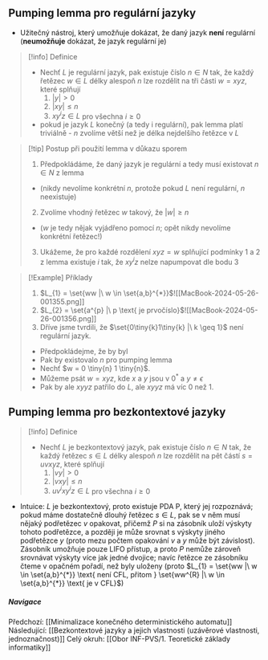 
## Pumping lemma pro regulární jazyky
- Užitečný nástroj, který umožňuje dokázat, že daný jazyk **není** regulární (**neumožňuje** dokázat, že jazyk regulární je)
>[!info] Definice
>- Nechť $L$ je regulární jazyk, pak existuje číslo $n \in N$ tak, že každý řetězec $w \in L$ délky alespoň $n$ lze rozdělit na tři části $w = xyz$, které splňují
>	1. $|y| > 0$
>	2. $|xy| \leq n$
>	3. $xy^{i}z \in L$ pro všechna $i \geq 0$ 
>- pokud je jazyk $L$ konečný (a tedy i regulární), pak lemma platí triviálně - $n$ zvolíme větší než je délka nejdelšího řetězce v $L$

>[!tip] Postup při použití lemma v důkazu sporem
>1. Předpokládáme, že daný jazyk je regulární a tedy musí existovat $n \in N$ z lemma
>	- (nikdy nevolíme konkrétní $n$, protože pokud $L$ není regulární, $n$ neexistuje)
>2. Zvolíme vhodný řetězec $w$ takový, že $|w| \geq n$
>	- ($w$ je tedy nějak vyjádřeno pomocí $n$; opět nikdy nevolíme konkrétní řetězec!)
>3. Ukážeme, že pro každé rozdělení $xyz = w$ splňující podmínky $1$ a $2$ z lemma existuje $i$ tak, že $xy^{i}z$ nelze napumpovat dle bodu $3$

>[!Example] Příklady
>1. $L_{1} = \set{ww |\ w \in \set{a,b}^{*}}$![[MacBook-2024-05-26-001355.png]]
>2. $L_{2} = \set{a^{p} |\ p \text{ je prvočíslo}$![[MacBook-2024-05-26-001356.png]]
>3. Dříve jsme tvrdili, že $\set{0\tiny{k}1\tiny{k} |\ k \geq 1}$ není regulární jazyk.
>	- Předpokládejme, že by byl
>	- Pak by existovalo $n$ pro pumping lemma
>	- Nechť $w = 0 \tiny{n} 1 \tiny{n}$.
>	- Můžeme psát $w = xyz$, kde $x$ a $y$ jsou v $0^{*}$ a $y \neq \epsilon$
>	- Pak by ale $xyyz$ patřilo do $L$, ale $xyyz$ má víc $0$ než $1$.

## Pumping lemma pro bezkontextové jazyky
>[!info] Definice
>- Nechť $L$ je bezkontextový jazyk, pak existuje číslo $n \in N$ tak, že každý řetězec $s \in L$ délky alespoň $n$ lze rozdělit na pět částí $s = uvxyz$, které splňují
>	1. $|vy| > 0$
>	2. $|vxy| \leq n$
>	3. $uv^{i}xy^{i}z \in L$ pro všechna $i \geq 0$
-  Intuice: $L$ je bezkontextový, proto existuje PDA P, který jej rozpoznává; pokud máme dostatečně dlouhý řetězec $s \in L$, pak se v něm musí nějaký podřetězec $v$ opakovat, přičemž $P$ si na zásobník uloží výskyty tohoto podřetězce, a později je může srovnat s výskyty jiného podřetězce $y$ (proto mezu počtem opakování $v$ a $y$ může být závislost). Zásobník umožňuje pouze LIFO přístup, a proto $P$ nemůže zároveň srovnávat výskyty více jak jedné dvojice; navíc řetězce ze zásobníku čteme v opačném pořadí, než byly uloženy (proto $L_{1} = \set{ww |\ w \in \set{a,b}^{*}} \text{ není CFL, přitom } \set{ww^{R} |\ w \in \set{a,b}^{*}} \text{ je v CFL}$)

##### Navigace
Předchozí:  [[Minimalizace konečného deterministického automatu]]
Následující: [[Bezkontextové jazyky a jejich vlastnosti (uzávěrové vlastnosti, jednoznačnost)]]
Celý okruh: [[Obor INF-PVS/1. Teoretické základy informatiky]]